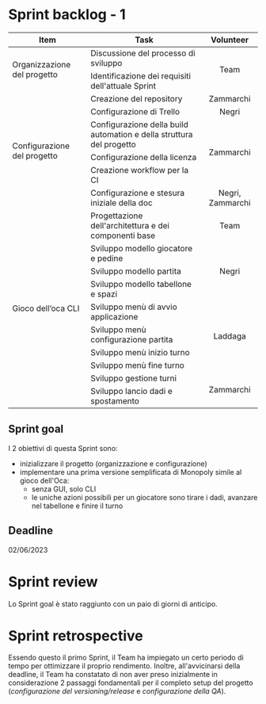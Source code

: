 # Sprint backlog - 1

<table>
    <thead>
        <tr>
            <th>Item</th>
            <th>Task</th>
            <th>Volunteer</th>
        </tr>
    </thead>
    <tbody>
        <tr>
            <td rowspan=2>Organizzazione del progetto</td>
            <td>Discussione del processo di sviluppo</td>
            <td rowspan=2 style="text-align: center;">Team</td>
        </tr>
        <tr>
            <td>Identificazione dei requisiti dell'attuale Sprint</td>
        </tr>
        <tr>
            <td rowspan=6>Configurazione del progetto</td>
            <td>Creazione del repository</td>
            <td style="text-align: center;">Zammarchi</td>
        </tr>
        <tr>
            <td>Configurazione di Trello</td>
            <td style="text-align: center;">Negri</td>
        </tr>
        <tr>
            <td>Configurazione della build automation e della struttura del progetto</td>
            <td rowspan=3 style="text-align: center;">Zammarchi</td>
        </tr>
        <tr>
            <td>Configurazione della licenza</td>
        </tr>
        <tr>
            <td>Creazione workflow per la CI</td>
        </tr>
        <tr>
            <td>Configurazione e stesura iniziale della doc</td>
            <td style="text-align: center;">Negri, Zammarchi</td>
        </tr>
        <tr>
            <td rowspan=10>Gioco dell’oca CLI</td>
            <td>Progettazione dell'architettura e dei componenti base</td>
            <td style="text-align: center;">Team</td>
        </tr>
        <tr>
            <td>Sviluppo modello giocatore e pedine</td>
            <td rowspan=3 style="text-align: center;">Negri</td>
        </tr>
        <tr>
            <td>Sviluppo modello partita</td>
        </tr>
        <tr>
            <td>Sviluppo modello tabellone e spazi</td>
        </tr>
        <tr>
            <td>Sviluppo menù di avvio applicazione</td>
            <td rowspan=4 style="text-align: center;">Laddaga</td>
        </tr>
        <tr>
            <td>Sviluppo menù configurazione partita</td>
        </tr>
        <tr>
            <td>Sviluppo menù inizio turno</td>
        </tr>
        <tr>
            <td>Sviluppo menù fine turno</td>
        </tr>
        <tr>
            <td>Sviluppo gestione turni</td>
            <td rowspan=2 style="text-align: center;">Zammarchi</td>
        </tr>
        <tr>
            <td>Sviluppo lancio dadi e spostamento</td>
        </tr>
    </tbody>
</table>


## Sprint goal
I 2 obiettivi di questa Sprint sono:
- inizializzare il progetto (organizzazione e configurazione)
- implementare una prima versione semplificata di Monopoly simile al gioco dell'Oca:
  - senza GUI, solo CLI
  - le uniche azioni possibili per un giocatore sono tirare i dadi, avanzare nel tabellone e finire il turno

## Deadline
02/06/2023

# Sprint review
Lo Sprint goal è stato raggiunto con un paio di giorni di anticipo.

# Sprint retrospective
Essendo questo il primo Sprint, il Team ha impiegato un certo periodo di tempo per ottimizzare il proprio rendimento. Inoltre, all'avvicinarsi della deadline, il Team ha constatato di non aver preso inizialmente in considerazione 2 passaggi fondamentali per il completo setup del progetto (*configurazione del versioning/release* e *configurazione della QA*).
